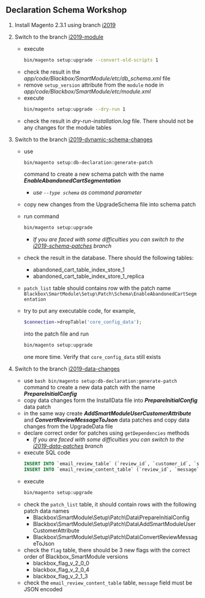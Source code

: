 <h2>Declaration Schema Workshop</h2>

1. Install Magento 2.3.1 using branch [i2019](https://github.com/fascinosum/magento2/tree/i2019)

2. Switch to the branch [i2019-module](https://github.com/fascinosum/magento2/tree/i2019-module)

    * execute
        ```bash
        bin/magento setup:upgrade --convert-old-scripts 1
        ```
    * check the result in the _app/code/Blackbox/SmartModule/etc/db_schema.xml_ file
    * remove `setup_version` attribute from the `module` node in _app/code/Blackbox/SmartModule/etc/module.xml_
    * execute 
        ```bash
        bin/magento setup:upgrade --dry-run 1
        ```
    * check the result in _dry-run-installation.log_ file. There should not be any changes for the module tables

3.  Switch to the branch [i2019-dynamic-schema-changes](https://github.com/fascinosum/magento2/tree/i2019-dynamic-schema-changes)
    * use 
        ```bash
        bin/magento setup:db-declaration:generate-patch
        ```
        command to create a new schema patch with the name _**EnableAbandonedCartSegmentation**_
        * _use `--type schema` as command parameter_
        
    * copy new changes from the UpgradeSchema file into schema patch
    * run command
        ```bash
        bin/magento setup:upgrade
        ```
        * _If you are faced with some difficulties you can switch to the [i2019-schema-patches](https://github.com/fascinosum/magento2/tree/i2019-schema-patches) branch_
    * check the result in the database. There should the following tables:
        * abandoned_cart_table_index_store_1
        * abandoned_cart_table_index_store_1_replica
    * `patch_list` table should contains row with the patch name `Blackbox\SmartModule\Setup\Patch\Schema\EnableAbandonedCartSegmentation`
    * try to put any executable code, for example,
        ```php
        $connection->dropTable('core_config_data');
        ```
        into the patch file and run
        ```bash
        bin/magento setup:upgrade
        ```
        one more time. Verify that `core_config_data` still exists
4. Switch to the branch [i2019-data-changes](https://github.com/fascinosum/magento2/tree/i2019-data-changes)
    * use 
            ```bash
            bin/magento setup:db-declaration:generate-patch
            ```
            command to create a new data patch with the name _**PrepareInitialConfig**_
    * copy data changes form the InstallData file into _**PrepareInitialConfig**_ data patch
    * in the same way create _**AddSmartModuleUserCustomerAttribute**_ and _**ConvertReviewMessageToJson**_ data patches
    and copy data changes from the UpgradeData file
    * declare correct order for patches using `getDependencies` methods
        * _If you are faced with some difficulties you can switch to the [i2019-data-patches](https://github.com/fascinosum/magento2/tree/i2019-data-patches) branch_
    * execute SQL code 
        ```sql
        INSERT INTO `email_review_table` (`review_id`, `customer_id`, `store_id`) VALUES (1, 1, 1);
        INSERT INTO `email_review_content_table` (`review_id`, `message`) VALUES (1, 'a:2:{s:7:"message";s:12:"Test message";s:6:"rating";s:3:"4.3";}');
        ```
    * execute 
        ```bash
        bin/magento setup:upgrade
        ```
    * check the `patch_list` table, it should contain rows with the following patch data names
        * Blackbox\SmartModule\Setup\Patch\Data\PrepareInitialConfig
        * Blackbox\SmartModule\Setup\Patch\Data\AddSmartModuleUserCustomerAttribute
        * Blackbox\SmartModule\Setup\Patch\Data\ConvertReviewMessageToJson
    * check the `flag` table, there should be 3 new flags with the correct order of Blackbox_SmartModule versions
        * blackbox_flag_v_2_0_0
        * blackbox_flag_v_2_0_4
        * blackbox_flag_v_2_1_3
    * check the `email_review_content_table` table, `message` field must be JSON encoded

